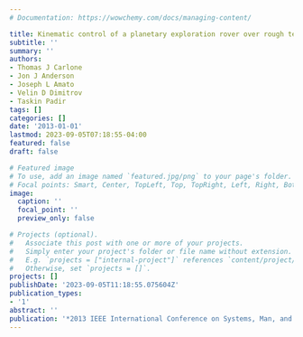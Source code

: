 ```yaml
---
# Documentation: https://wowchemy.com/docs/managing-content/

title: Kinematic control of a planetary exploration rover over rough terrain
subtitle: ''
summary: ''
authors:
- Thomas J Carlone
- Jon J Anderson
- Joseph L Amato
- Velin D Dimitrov
- Taskin Padir
tags: []
categories: []
date: '2013-01-01'
lastmod: 2023-09-05T07:18:55-04:00
featured: false
draft: false

# Featured image
# To use, add an image named `featured.jpg/png` to your page's folder.
# Focal points: Smart, Center, TopLeft, Top, TopRight, Left, Right, BottomLeft, Bottom, BottomRight.
image:
  caption: ''
  focal_point: ''
  preview_only: false

# Projects (optional).
#   Associate this post with one or more of your projects.
#   Simply enter your project's folder or file name without extension.
#   E.g. `projects = ["internal-project"]` references `content/project/deep-learning/index.md`.
#   Otherwise, set `projects = []`.
projects: []
publishDate: '2023-09-05T11:18:55.075604Z'
publication_types:
- '1'
abstract: ''
publication: '*2013 IEEE International Conference on Systems, Man, and Cybernetics*'
---
```

